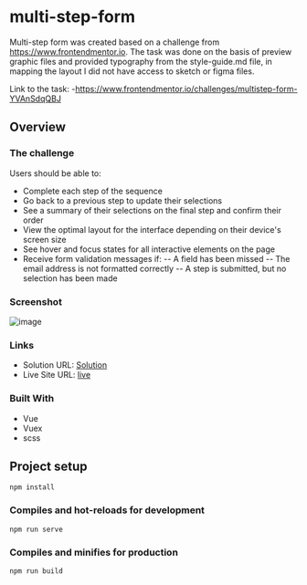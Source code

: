 # multi-step-form

Multi-step form was created based on a challenge from https://www.frontendmentor.io. The task was done on the basis of preview graphic files and provided typography from the style-guide.md file, in mapping the layout I did not have access to sketch or figma files.

Link to the task: 
  -https://www.frontendmentor.io/challenges/multistep-form-YVAnSdqQBJ

## Overview

### The challenge

Users should be able to: 

- Complete each step of the sequence
- Go back to a previous step to update their selections
- See a summary of their selections on the final step and confirm their order
- View the optimal layout for the interface depending on their device's screen size
- See hover and focus states for all interactive elements on the page
- Receive form validation messages if:
  -- A field has been missed
  -- The email address is not formatted correctly
  -- A step is submitted, but no selection has been made

### Screenshot

![image](https://user-images.githubusercontent.com/126875579/229830069-b7c5f47c-6e58-49b0-9af3-14c5e905f369.png)

### Links

- Solution URL: [Solution](https://www.frontendmentor.io/solutions/multistep-forms-created-with-vue-and-vuex-yoqCdszlKi)
- Live Site URL: [live](https://rafal-pixel.github.io/multi-step-deploy/)

### Built With

- Vue
- Vuex
- scss

## Project setup
```
npm install
```

### Compiles and hot-reloads for development
```
npm run serve
```

### Compiles and minifies for production
```
npm run build
```

